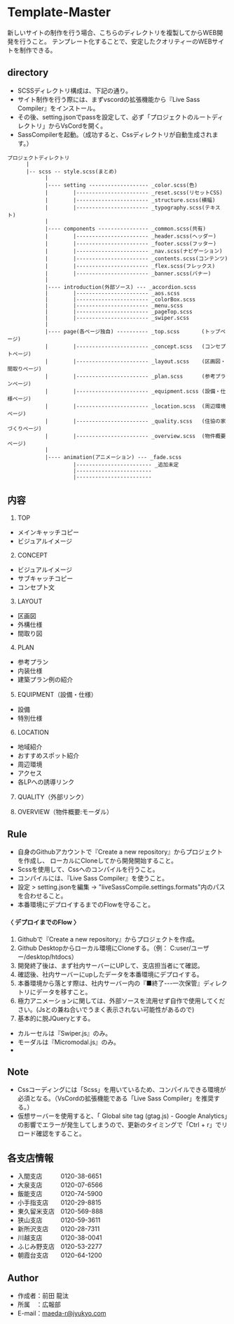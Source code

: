 # Template-Master
新しいサイトの制作を行う場合、こちらのディレクトリを複製してからWEB開発を行うこと。
テンプレート化することで、安定したクオリティーのWEBサイトを制作できる。

## directory
* SCSSディレクトリ構成は、下記の通り。
* サイト制作を行う際には、まずvscordの拡張機能から『Live Sass Compiler』をインストール。
* その後、setting.jsonでpassを設定して、必ず「プロジェクトのルートディレクトリ」からVsCordを開く。
* SassCompilerを起動。（成功すると、Cssディレクトリが自動生成されます。）



```
プロジェクトディレクトリ
      |
      |-- scss -- style.scss(まとめ)
            |
            |---- setting ------------------- _color.scss(色)
            |        |----------------------- _reset.scss(リセットCSS)
            |        |----------------------- _structure.scss(横幅)
            |        |----------------------- _typography.scss(テキスト)
            |
            |---- components ---------------- _common.scss(共有)
            |        |----------------------- _header.scss(ヘッダー)
            |        |----------------------- _footer.scss(フッター)
            |        |----------------------- _nav.scss(ナビゲーション)
            |        |----------------------- _contents.scss(コンテンツ)
            |        |----------------------- _flex.scss(フレックス)
            |        |----------------------- _banner.scss(バナー)
            |
            |---- introduction(外部ソース) --- _accordion.scss
            |        |----------------------- _aos.scss
            |        |----------------------- _colorBox.scss
            |        |----------------------- _menu.scss
            |        |----------------------- _pageTop.scss
            |        |----------------------- _swiper.scss
            |
            |---- page(各ページ独自) ---------- _top.scss       (トップページ)
            |        |----------------------- _concept.scss   (コンセプトページ)
            |        |----------------------- _layout.scss    (区画図・間取りページ)
            |        |----------------------- _plan.scss      (参考プランページ)
            |        |----------------------- _equipment.scss (設備・仕様ページ)
            |        |----------------------- _location.scss  (周辺環境ページ)
            |        |----------------------- _quality.scss   (住協の家づくりページ)
            |        |----------------------- _overview.scss  (物件概要ページ)
            |
            |---- animation(アニメーション) --- _fade.scss
                     |------------------------ _追加未定
                     |------------------------
                     |------------------------
```

## 内容

1. TOP
* メインキャッチコピー
* ビジュアルイメージ

2. CONCEPT
* ビジュアルイメージ
* サブキャッチコピー
* コンセプト文

3. LAYOUT
* 区画図
* 外構仕様
* 間取り図

4. PLAN
* 参考プラン
* 内装仕様
* 建築プラン例の紹介

5. EQUIPMENT（設備・仕様）
* 設備
* 特別仕様

6. LOCATION
* 地域紹介
* おすすめスポット紹介
* 周辺環境
* アクセス
* 各LPへの誘導リンク

7. QUALITY（外部リンク）

8. OVERVIEW（物件概要:モーダル）


## Rule
* 自身のGithubアカウントで『Create a new repository』からプロジェクトを作成し、
  ローカルにCloneしてから開発開始すること。
* Scssを使用して、Cssへのコンパイルを行うこと。
* コンパイルには、『Live Sass Compiler』を使うこと。
* 設定 > setting.jsonを編集 → "liveSassCompile.settings.formats"内のパスを合わせること。
* 本番環境にデプロイするまでのFlowを守ること。

#### 〈 デプロイまでのFlow 〉
1. Githubで『Create a new repository』からプロジェクトを作成。
2. Github Desktopからローカル環境にCloneする。（例： C:user/ユーザー/desktop/htdocs）
3. 開発終了後は、まず社内サーバーにUPして、支店担当者にて確認。
4. 確認後、社内サーバーにupしたデータを本番環境にデプロイする。
5. 本番環境から落とす際は、社内サーバー内の『■終了---一次保管』ディレクトリにデータを移すこと。
6. 極力アニメーションに関しては、外部ソースを流用せず自作で使用してください。(Jsとの兼ね合いでうまく表示されない可能性があるので)
7. 基本的に脱JQueryとする。
* カルーセルは『Swiper.js』のみ。
* モーダルは『Micromodal.js』のみ。
* 

## Note
* Cssコーディングには「Scss」を用いているため、コンパイルできる環境が必須となる。（VsCordの拡張機能である「Live Sass Compiler」を推奨する。）
* 仮想サーバーを使用すると、「 Global site tag (gtag.js) - Google Analytics」の影響でエラーが発生してしまうので、更新のタイミングで「Ctrl + r」でリロード確認をすること。

## 各支店情報
* 入間支店　　　0120-38-6651
* 大泉支店　　　0120-07-6566
* 飯能支店　　　0120-74-5900
* 小手指支店　　0120-29-8815
* 東久留米支店　0120-569-888
* 狭山支店　　　0120-59-3611
* 新所沢支店　　0120-28-7311
* 川越支店　　　0120-38-0041
* ふじみ野支店　0120-53-2277
* 朝霞台支店　　0120-64-1200

## Author
* 作成者：前田 龍汰
* 所属　：広報部
* E-mail：maeda-r@jyukyo.com
